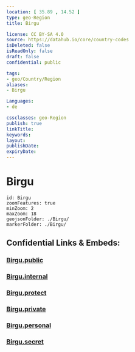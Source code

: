```yaml
---
location: [ 35.89 , 14.52 ] 
type: geo-Region
title: Birgu

license: CC BY-SA 4.0
source: https://datahub.io/core/country-codes
isDeleted: false
isReadOnly: false
draft: false
confidential: public

tags:
- geo/Country/Region
aliases:
- Birgu

Languages:
- de

cssclasses: geo-Region
publish: true
linkTitle: 
keywords: 
layout: 
publishDate: 
expiryDate: 
---
```


# Birgu

```leaflet
id: Birgu
zoomFeatures: true 
minZoom: 2 
maxZoom: 18
geojsonFolder: ./Birgu/
markerFolder: ./Birgu/
```


## Confidential Links & Embeds: 

### [Birgu.public](/_public/\Earth\Continent\Europe\Europe~South\Malta\Regions~Malta\Xlokk\counties~XlokkBirgu.public.md) 

### [Birgu.internal](/_internal/\Earth\Continent\Europe\Europe~South\Malta\Regions~Malta\Xlokk\counties~XlokkBirgu.internal.md) 

### [Birgu.protect](/_protect/\Earth\Continent\Europe\Europe~South\Malta\Regions~Malta\Xlokk\counties~XlokkBirgu.protect.md) 

### [Birgu.private](/_private/\Earth\Continent\Europe\Europe~South\Malta\Regions~Malta\Xlokk\counties~XlokkBirgu.private.md) 

### [Birgu.personal](/_personal/\Earth\Continent\Europe\Europe~South\Malta\Regions~Malta\Xlokk\counties~XlokkBirgu.personal.md) 

### [Birgu.secret](/_secret/\Earth\Continent\Europe\Europe~South\Malta\Regions~Malta\Xlokk\counties~XlokkBirgu.secret.md)

